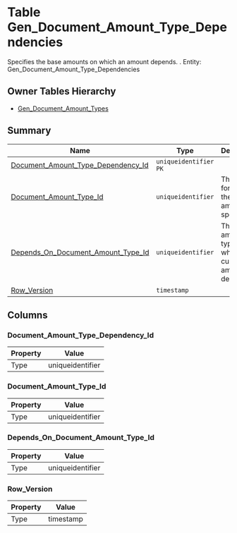# Table Gen_Document_Amount_Type_Dependencies

Specifies the base amounts on which an amount depends. . Entity: Gen_Document_Amount_Type_Dependencies

## Owner Tables Hierarchy

* [Gen_Document_Amount_Types](Gen_Document_Amount_Types.md)

## Summary

| Name | Type | Description |
| - | - | --- |
|[Document_Amount_Type_Dependency_Id](#document_amount_type_dependency_id)|`uniqueidentifier` `PK`||
|[Document_Amount_Type_Id](#document_amount_type_id)|`uniqueidentifier` |The amount for which the base amount is specified.|
|[Depends_On_Document_Amount_Type_Id](#depends_on_document_amount_type_id)|`uniqueidentifier` |The base amount type on which the current amount depends.|
|[Row_Version](#row_version)|`timestamp` ||

## Columns

### Document_Amount_Type_Dependency_Id

| Property | Value |
| - | - |
|Type|uniqueidentifier|

### Document_Amount_Type_Id

| Property | Value |
| - | - |
|Type|uniqueidentifier|

### Depends_On_Document_Amount_Type_Id

| Property | Value |
| - | - |
|Type|uniqueidentifier|

### Row_Version

| Property | Value |
| - | - |
|Type|timestamp|


